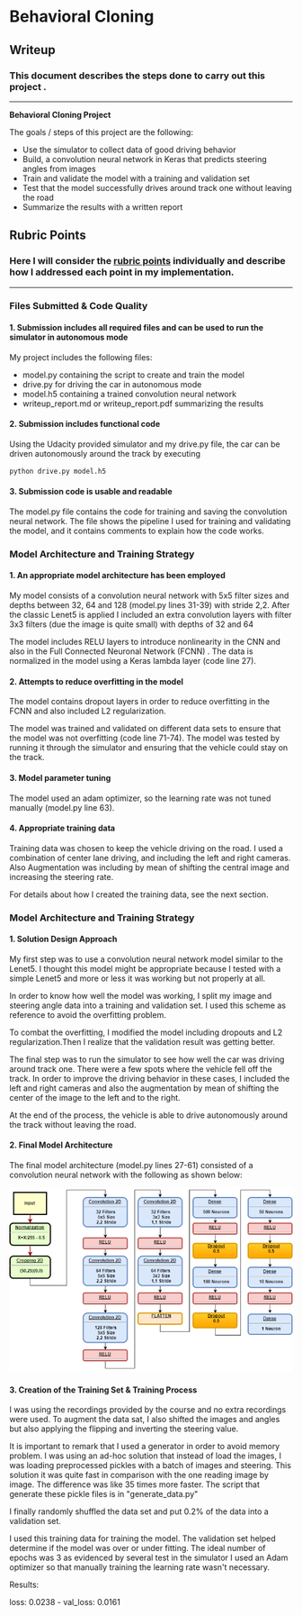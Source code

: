 # **Behavioral Cloning** 

## Writeup 

### This document describes the steps done to carry out this project .

---

**Behavioral Cloning Project**

The goals / steps of this project are the following:
* Use the simulator to collect data of good driving behavior
* Build, a convolution neural network in Keras that predicts steering angles from images
* Train and validate the model with a training and validation set
* Test that the model successfully drives around track one without leaving the road
* Summarize the results with a written report


[//]: # (Image References)

[image1]: ./images/CNN_Diagram.png "Model Visualization"
[image2]: ./examples/placeholder.png "Grayscaling"
[image3]: ./examples/placeholder_small.png "Recovery Image"
[image4]: ./examples/placeholder_small.png "Recovery Image"
[image5]: ./examples/placeholder_small.png "Recovery Image"
[image6]: ./examples/placeholder_small.png "Normal Image"
[image7]: ./examples/placeholder_small.png "Flipped Image"

## Rubric Points
### Here I will consider the [rubric points](https://review.udacity.com/#!/rubrics/432/view) individually and describe how I addressed each point in my implementation.  

---
### Files Submitted & Code Quality

#### 1. Submission includes all required files and can be used to run the simulator in autonomous mode

My project includes the following files:
* model.py containing the script to create and train the model
* drive.py for driving the car in autonomous mode
* model.h5 containing a trained convolution neural network 
* writeup_report.md or writeup_report.pdf summarizing the results

#### 2. Submission includes functional code
Using the Udacity provided simulator and my drive.py file, the car can be driven autonomously around the track by executing 
```sh
python drive.py model.h5
```

#### 3. Submission code is usable and readable

The model.py file contains the code for training and saving the convolution neural network. The file shows the pipeline I used for training and validating the model, and it contains comments to explain how the code works.

### Model Architecture and Training Strategy

#### 1. An appropriate model architecture has been employed

My model consists of a convolution neural network with 5x5 filter sizes and depths between 32, 64 and 128 (model.py lines 31-39)  with stride 2,2. After the classic Lenet5 is applied I included an extra convolution layers with filter 3x3 filters (due the image is quite small) with depths of 32 and 64

The model includes RELU layers to introduce nonlinearity in the CNN and also in the Full Connected Neuronal Network (FCNN) . The data is normalized in the model using a Keras lambda layer (code line 27). 

#### 2. Attempts to reduce overfitting in the model

The model contains dropout layers in order to reduce overfitting in the FCNN and also included L2 regularization. 

The model was trained and validated on different data sets to ensure that the model was not overfitting (code line 71-74). The model was tested by running it through the simulator and ensuring that the vehicle could stay on the track.

#### 3. Model parameter tuning

The model used an adam optimizer, so the learning rate was not tuned manually (model.py line 63).

#### 4. Appropriate training data

Training data was chosen to keep the vehicle driving on the road. I used a combination of center lane driving, and including the left and right cameras. Also Augmentation was including by mean of shifting the central image and increasing the steering rate.

For details about how I created the training data, see the next section. 

### Model Architecture and Training Strategy

#### 1. Solution Design Approach

My first step was to use a convolution neural network model similar to the Lenet5.  I thought this model might be appropriate because I tested with a simple Lenet5 and more or less it was working but not properly at all.

In order to know how well the model was working, I split my image and steering angle data into a training and validation set. I used this scheme as reference to avoid the overfitting problem.

To combat the overfitting, I modified the model including dropouts and L2 regularization.Then I realize that the validation result was getting better.

The final step was to run the simulator to see how well the car was driving around track one. There were a few spots where the vehicle fell off the track. In order to improve the driving behavior in these cases, I included the left and right cameras and also the augmentation by mean of shifting the center of the image to the left and to the right.

At the end of the process, the vehicle is able to drive autonomously around the track without leaving the road.

#### 2. Final Model Architecture

The final model architecture (model.py lines 27-61) consisted of a convolution neural network with the following as shown below: 

![alt text][image1]

#### 3. Creation of the Training Set & Training Process

I was using the recordings provided by the course and no extra recordings were used.  To augment the data sat, I also shifted the images and angles but also applying the flipping and inverting the steering value.

It is important to remark that I used a generator in order to avoid memory problem. I was using an ad-hoc solution that instead of load the images, I was loading preprocessed pickles with a batch of images and steering. This solution it was quite fast in comparison with the one reading image by image. The difference was like 35 times more faster. The script that generate these pickle files is in "generate_data.py"

I finally randomly shuffled the data set and put 0.2% of the data into a validation set. 

I used this training data for training the model. The validation set helped determine if the model was over or under fitting. The ideal number of epochs was 3 as evidenced by several test in the simulator I used an Adam optimizer so that manually training the learning rate wasn't necessary.

Results:

loss: 0.0238 - val_loss: 0.0161

